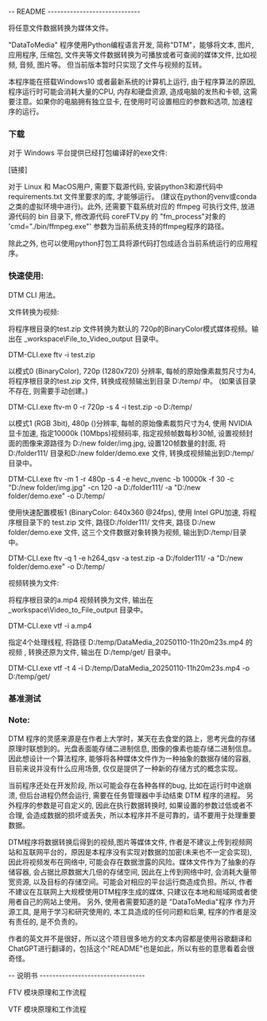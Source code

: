 -- README -----------------------------

将任意文件数据转换为媒体文件。

"DataToMedia" 程序使用Python编程语言开发, 简称"DTM"，能够将文本, 图片, 应用程序, 压缩包, 文件夹等文件数据转换为可播放或者可查阅的媒体文件, 比如视频, 音频, 图片等。 但当前版本暂时只实现了文件与视频的互转。

本程序能在搭载Windows10 或者最新系统的计算机上运行, 由于程序算法的原因, 程序运行时可能会消耗大量的CPU, 内存和硬盘资源, 造成电脑的发热和卡顿, 这需要注意。如果你的电脑拥有独立显卡, 在使用时可设置相应的参数和选项, 加速程序的运行。

### 下载

对于 Windows 平台提供已经打包编译好的exe文件:

[链接]

对于 Linux 和 MacOS用户, 需要下载源代码, 安装python3和源代码中 requirements.txt 文件里要求的库, 才能够运行。 (建议在python的venv或conda 之类的虚拟环境中进行)。此外, 还需要下载系统对应的 ffmpeg 可执行文件, 放进源代码的 bin 目录下, 修改源代码 coreFTV.py 的 "fm_process"对象的 'cmd="./bin/ffmpeg.exe"' 参数为当前系统支持的ffmpeg程序的路径。

除此之外, 也可以使用python打包工具将源代码打包成适合当前系统运行的应用程序。


### 快速使用:

DTM CLI 用法。

文件转换为视频: 

将程序根目录的test.zip 文件转换为默认的 720p的BinaryColor模式媒体视频。输出在 _workspace\File_to_Video_output 目录中。

DTM-CLI.exe ftv -i test.zip

以模式0 (BinaryColor), 720p (1280x720) 分辨率, 每帧的原始像素裁剪尺寸为4, 将程序根目录的test.zip 文件, 转换成视频输出到目录 D:/temp/ 中。 (如果该目录不存在, 则需要手动创建。)

DTM-CLI.exe ftv-m 0 -r 720p -s 4 -i test.zip -o D:/temp/

以模式1 (RGB 3bit), 480p ()分辨率, 每帧的原始像素裁剪尺寸为4, 使用 NVIDIA 显卡加速, 指定10000k (10Mbps)视频码率, 指定视频帧数每秒30帧, 设置视频封面的图像来源路径为 D:/new folder/img.jpg, 设置120帧数量的封面, 将D:/folder111/ 目录和D:/new folder/demo.exe 文件, 转换成视频输出到D:/temp/目录中。

DTM-CLI.exe ftv -m 1 -r 480p -s 4 -e hevc_nvenc -b 10000k -f 30 -c "D:/new folder/img.jpg" -cn 120 -a D:/folder111/ -a "D:/new folder/demo.exe" -o D:/temp/

使用快速配置模板1 (BinaryColor: 640x360 @24fps), 使用 Intel GPU加速, 将程序根目录下的 test.zip 文件, 路径D:/folder111/ 文件夹, 路径 D:/new folder/demo.exe 文件, 这三个文件数据对象转换为视频, 输出到D:/temp/目录中。

DTM-CLI.exe ftv -q 1 -e h264_qsv -a test.zip -a D:/folder111/ -a "D:/new folder/demo.exe" -o D:/temp/



视频转换为文件:

将程序根目录的a.mp4 视频转换为文件, 输出在 _workspace\Video_to_File_output 目录中。

DTM-CLI.exe vtf -i a.mp4

指定4个处理线程, 将路径 D:/temp/DataMedia_20250110-11h20m23s.mp4 的视频 , 转换还原为文件, 输出在 D:/temp/get/ 目录中。

DTM-CLI.exe vtf -t 4 -i D:/temp/DataMedia_20250110-11h20m23s.mp4 -o D:/temp/get/

### 基准测试


### Note:

DTM 程序的灵感来源是在作者上大学时，某天在去食堂的路上，思考光盘的存储原理时联想到的。光盘表面能存储二进制信息, 图像的像素也能存储二进制信息。因此想设计一个算法程序, 能够将各种媒体文件作为一种抽象的数据存储的容器, 目前来说并没有什么应用场景, 仅仅是提供了一种新的存储方式的概念实现。

当前程序还处在开发阶段, 所以可能会存在各种各样的bug, 比如在运行时中途崩溃, 但后台进程仍然会运行, 需要在任务管理器中手动结束 DTM 程序的进程。 另外程序的参数是可自定义的, 因此在执行数据转换时, 如果设置的参数过低或者不合理, 会造成数据的损坏或丢失，所以本程序并不是可靠的，请不要用于处理重要数据。

DTM程序将数据转换后得到的视频,图片等媒体文件, 作者是不建议上传到视频网站和互联网平台的，原因是本程序没有实现对数据的加密(未来也不一定会实现), 因此将视频发布在网络中, 可能会存在数据泄露的风险。媒体文件作为了抽象的存储容器, 会占据比原数据大几倍的存储空间, 因此在上传到网络中时, 会消耗大量带宽资源, 以及目标的存储空间。可能会对相应的平台运行商造成负担。所以, 作者不建议在互联网上大规模使用DTM程序生成的媒体, 只建议在本地和局域网或者使用者自己的网站上使用。 另外, 使用者需要知道的是 "DataToMedia"程序 作为开源工具, 是用于学习和研究使用的, 本工具造成的任何问题和后果, 程序的作者是没有责任的, 是不负责的。

作者的英文并不是很好，所以这个项目很多地方的文本内容都是使用谷歌翻译和ChatGPT进行翻译的，包括这个"README"也是如此，所以有些的意思看着会很奇怪。



-- 说明书 ---------------------------------







FTV 模块原理和工作流程

VTF 模块原理和工作流程
